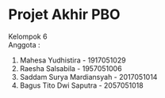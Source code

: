 # Projet Akhir PBO
Kelompok 6\
Anggota : 
1. Mahesa Yudhistira        - 1917051029
2. Raesha Salsabila         - 1957051006
3. Saddam Surya Mardiansyah - 2017051014
4. Bagus Tito Dwi Saputra   - 2057051018
     
